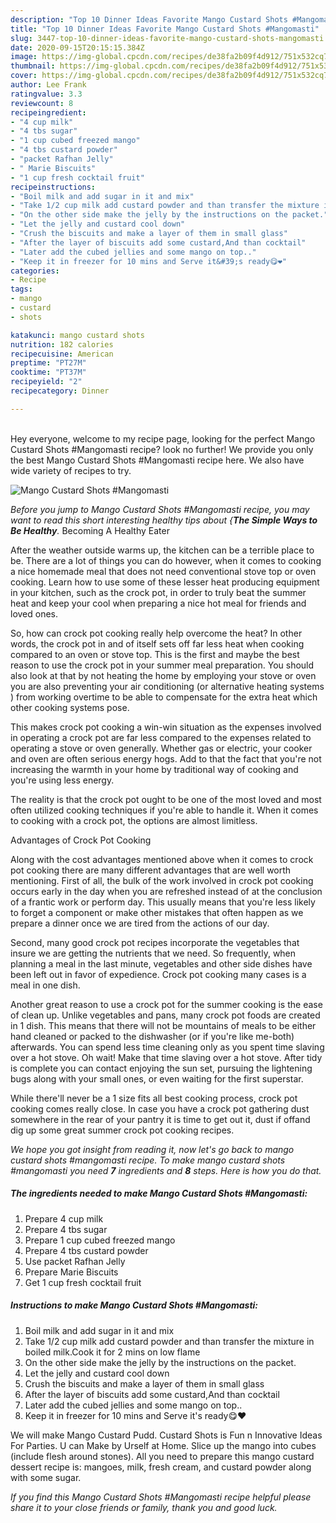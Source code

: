 ```yaml
---
description: "Top 10 Dinner Ideas Favorite Mango Custard Shots #Mangomasti"
title: "Top 10 Dinner Ideas Favorite Mango Custard Shots #Mangomasti"
slug: 3447-top-10-dinner-ideas-favorite-mango-custard-shots-mangomasti
date: 2020-09-15T20:15:15.384Z
image: https://img-global.cpcdn.com/recipes/de38fa2b09f4d912/751x532cq70/mango-custard-shots-mangomasti-recipe-main-photo.jpg
thumbnail: https://img-global.cpcdn.com/recipes/de38fa2b09f4d912/751x532cq70/mango-custard-shots-mangomasti-recipe-main-photo.jpg
cover: https://img-global.cpcdn.com/recipes/de38fa2b09f4d912/751x532cq70/mango-custard-shots-mangomasti-recipe-main-photo.jpg
author: Lee Frank
ratingvalue: 3.3
reviewcount: 8
recipeingredient:
- "4 cup milk"
- "4 tbs sugar"
- "1 cup cubed freezed mango"
- "4 tbs custard powder"
- "packet Rafhan Jelly"
- " Marie Biscuits"
- "1 cup fresh cocktail fruit"
recipeinstructions:
- "Boil milk and add sugar in it and mix"
- "Take 1/2 cup milk add custard powder and than transfer the mixture in boiled milk.Cook it for 2 mins on low flame"
- "On the other side make the jelly by the instructions on the packet."
- "Let the jelly and custard cool down"
- "Crush the biscuits and make a layer of them in small glass"
- "After the layer of biscuits add some custard,And than cocktail"
- "Later add the cubed jellies and some mango on top.."
- "Keep it in freezer for 10 mins and Serve it&#39;s ready😋❤"
categories:
- Recipe
tags:
- mango
- custard
- shots

katakunci: mango custard shots 
nutrition: 182 calories
recipecuisine: American
preptime: "PT27M"
cooktime: "PT37M"
recipeyield: "2"
recipecategory: Dinner

---
```

<br>
Hey everyone, welcome to my recipe page, looking for the perfect Mango Custard Shots #Mangomasti recipe? look no further! We provide you only the best Mango Custard Shots #Mangomasti recipe here. We also have wide variety of recipes to try.
<br>


![Mango Custard Shots #Mangomasti](https://img-global.cpcdn.com/recipes/de38fa2b09f4d912/751x532cq70/mango-custard-shots-mangomasti-recipe-main-photo.jpg)

<i>Before you jump to Mango Custard Shots #Mangomasti recipe, you may want to read this short interesting healthy tips about {<strong>The Simple Ways to Be Healthy</strong>.</i>
Becoming A Healthy Eater


After the weather outside warms up, the kitchen can be a terrible place to be. There are a lot of things you can do however, when it comes to cooking a nice homemade meal that does not need conventional stove top or oven cooking. Learn how to use some of these lesser heat producing equipment in your kitchen, such as the crock pot, in order to truly beat the summer heat and keep your cool when preparing a nice hot meal for friends and loved ones.

So, how can crock pot cooking really help overcome the heat? In other words, the crock pot in and of itself sets off far less heat when cooking compared to an oven or stove top. This is the first and maybe the best reason to use the crock pot in your summer meal preparation. You should also look at that by not heating the home by employing your stove or oven you are also preventing your air conditioning (or alternative heating systems ) from working overtime to be able to compensate for the extra heat which other cooking systems pose.

This makes crock pot cooking a win-win situation as the expenses involved in operating a crock pot are far less compared to the expenses related to operating a stove or oven generally. Whether gas or electric, your cooker and oven are often serious energy hogs. Add to that the fact that you're not increasing the warmth in your home by traditional way of cooking and you're using less energy.

 The reality is that the crock pot ought to be one of the most loved and most often utilized cooking techniques if you're able to handle it. When it comes to cooking with a crock pot, the options are almost limitless.  

Advantages of Crock Pot Cooking

Along with the cost advantages mentioned above when it comes to crock pot cooking there are many different advantages that are well worth mentioning. First of all, the bulk of the work involved in crock pot cooking occurs early in the day when you are refreshed instead of at the conclusion of a frantic work or perform day. This usually means that you're less likely to forget a component or make other mistakes that often happen as we prepare a dinner once we are tired from the actions of our day.

Second, many good crock pot recipes incorporate the vegetables that insure we are getting the nutrients that we need. So frequently, when planning a meal in the last minute, vegetables and other side dishes have been left out in favor of expedience. Crock pot cooking many cases is a meal in one dish.

Another great reason to use a crock pot for the summer cooking is the ease of clean up.  Unlike vegetables and pans, many crock pot foods are created in 1 dish. This means that there will not be mountains of meals to be either hand cleaned or packed to the dishwasher (or if you're like me-both) afterwards. You can spend less time cleaning only as you spent time slaving over a hot stove. Oh wait! Make that time slaving over a hot stove. After tidy is complete you can contact enjoying the sun set, pursuing the lightening bugs along with your small ones, or even waiting for the first superstar.

While there'll never be a 1 size fits all best cooking process, crock pot cooking comes really close. In case you have a crock pot gathering dust somewhere in the rear of your pantry it is time to get out it, dust if offand dig up some great summer crock pot cooking recipes.


<i>We hope you got insight from reading it, now let's go back to mango custard shots #mangomasti recipe. To make mango custard shots #mangomasti you need <strong>7</strong> ingredients and <strong>8</strong> steps. Here is how you do that.
</i>

##### The ingredients needed to make Mango Custard Shots #Mangomasti:

1. Prepare 4 cup milk
1. Prepare 4 tbs sugar
1. Prepare 1 cup cubed freezed mango
1. Prepare 4 tbs custard powder
1. Use packet Rafhan Jelly
1. Prepare  Marie Biscuits
1. Get 1 cup fresh cocktail fruit


##### Instructions to make Mango Custard Shots #Mangomasti:

1. Boil milk and add sugar in it and mix
1. Take 1/2 cup milk add custard powder and than transfer the mixture in boiled milk.Cook it for 2 mins on low flame
1. On the other side make the jelly by the instructions on the packet.
1. Let the jelly and custard cool down
1. Crush the biscuits and make a layer of them in small glass
1. After the layer of biscuits add some custard,And than cocktail
1. Later add the cubed jellies and some mango on top..
1. Keep it in freezer for 10 mins and Serve it&#39;s ready😋❤


We will make Mango Custard Pudd. Custard Shots is Fun n Innovative Ideas For Parties. U can Make by Urself at Home. Slice up the mango into cubes (include flesh around stones). All you need to prepare this mango custard dessert recipe is: mangoes, milk, fresh cream, and custard powder along with some sugar. 

<i>If you find this Mango Custard Shots #Mangomasti recipe helpful please share it to your close friends or family, thank you and good luck.</i>
